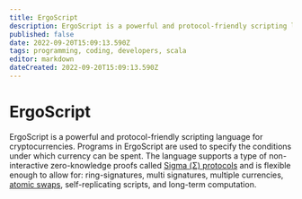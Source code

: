 ```yaml
---
title: ErgoScript
description: ErgoScript is a powerful and protocol-friendly scripting language for cryptocurrencies. 
published: false
date: 2022-09-20T15:09:13.590Z
tags: programming, coding, developers, scala
editor: markdown
dateCreated: 2022-09-20T15:09:13.590Z
---
```


# ErgoScript
ErgoScript is a powerful and protocol-friendly scripting language for cryptocurrencies. Programs in ErgoScript are used to specify the conditions under which currency can be spent. The language supports a type of non-interactive zero-knowledge proofs called [Sigma (Σ) protocols](https://ergonaut.space/en/Glossary/sigma-protocols) and is flexible enough to allow for: ring-signatures, multi signatures, multiple currencies, [atomic swaps](/en/Glossary/Atomic-Swaps), self-replicating scripts, and long-term computation.